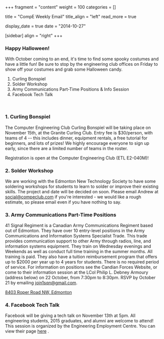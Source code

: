 
+++
fragment = "content"
weight = 100
categories = []

title = "CompE Weekly Email"
title_align = "left"
read_more = true

display_date = true
date = "2014-10-27" 

[sidebar]
  align = "right"
+++
    
### Happy Halloween!


With October coming to an end, it's time to find some spooky costumes and have a little fun! Be sure to stop by the engineering club offices on Friday to show off your costumes and grab some Halloween candy.
1. Curling Bonspiel
2. Solder Workshop
3. Army Communications Part-Time Positions & Info Session
4. Facebook Tech Talk
</br>

### 1. Curling Bonspiel

The Computer Engineering Club Curling Bonspiel will be taking place on November 15th, at the Granite Curling Club. Entry fee is $30/person, with teams of 4 -- this includes dinner, equipment rentals, a free tutorial for beginners, and lots of prizes! We highly encourage everyone to sign up early, since there are a limited number of teams in the roster.

Registration is open at the Computer Engineering Club (ETL E2-040M)!
</br>

### 2. Solder Workshop

We are working with the Edmonton New Technology Society to have some soldering workshops for students to learn to solder or improve their existing skills. The project and date will be decided on soon. Please email Andrew at [social@compeclub.com](mailto:social@compeclub.com?subject=I'm%20interested%20in%20Soldering!)  if you're interested - we would like a rough estimate, so please email even if you have nothing to say.
</br>

### 3. Army Communications Part-Time Positions
41 Signal Regiment is a Canadian Army Communications Regiment based out of Edmonton. They have over 10 entry-level positions in the Army Communications and Information Systems Specialist Trade. This trade provides communication support to other Army through radios, line, and information systems equipment. They train on Wednesday evenings and Weekends as well as conduct full time training in the summer months. All training is paid. They also have a tuition reimbursement program that offers up to $2000 per year up to 4 years for students. There is no required period of service.
For information on positions see the Candian Forces Website, or come to their information session at the LCol Philip L. Debney Armoury (address below) on 22 October, from 7:30pm to 8:30pm. RSVP by October 21 by emailing join1sqn@gmail.com.

[8403 Roper Road NW, Edmonton](https://goo.gl/maps/w6u9w)
</br>

### 4. Facebook Tech Talk

Facebook will be giving a tech talk on November 13th at 5pm. All engineering students, 2015 graduates, and alumni are welcome to attend! This session is organized by the Engineering Employment Centre. You can view their page [here](https://www.eventbrite.ca/e/facebook-tech-talk-registration-13967684721) .

